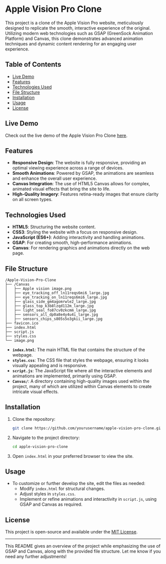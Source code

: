 
# Apple Vision Pro Clone

This project is a clone of the Apple Vision Pro website, meticulously designed to replicate the smooth, interactive experience of the original. Utilizing modern web technologies such as GSAP (GreenSock Animation Platform) and Canvas, this clone demonstrates advanced animation techniques and dynamic content rendering for an engaging user experience.

## Table of Contents
- [Live Demo](#live-demo)
- [Features](#features)
- [Technologies Used](#technologies-used)
- [File Structure](#file-structure)
- [Installation](#installation)
- [Usage](#usage)
- [License](#license)

## Live Demo
Check out the live demo of the Apple Vision Pro Clone [here](https://ahmarcode.github.io/Apple-Vision/).

## Features
- **Responsive Design**: The website is fully responsive, providing an optimal viewing experience across a range of devices.
- **Smooth Animations**: Powered by GSAP, the animations are seamless and enhance the overall user experience.
- **Canvas Integration**: The use of HTML5 Canvas allows for complex, animated visual effects that bring the site to life.
- **High-Quality Imagery**: Features retina-ready images that ensure clarity on all screen types.

## Technologies Used
- **HTML5**: Structuring the website content.
- **CSS3**: Styling the website with a focus on responsive design.
- **JavaScript (ES6+)**: Adding interactivity and handling animations.
- **GSAP**: For creating smooth, high-performance animations.
- **Canvas**: For rendering graphics and animations directly on the web page.

## File Structure

```
/Apple-Vision-Pro-Clone
├── /Canvas
│   ├── Apple vision image.png
│   ├── eye_tracking_off_ln11reqs6mi6_large.jpg
│   ├── eye_tracking_on_ln11reqs6mi6_large.jpg
│   ├── glass_side_gm4agomrwle2_large.jpg
│   ├── glass_top_k3b8lzqd112m_large.jpg
│   ├── light_seal_fo87cv0zkcmm_large.jpg
│   ├── sensors_all_dp0a8e4y4u4i_large.jpg
│   ├── sensors_chips_s805s5o3gkii_large.jpg
├── favicon.ico
├── index.html
├── script.js
├── styles.css
└── image.png
```

- **`index.html`**: The main HTML file that contains the structure of the webpage.
- **`styles.css`**: The CSS file that styles the webpage, ensuring it looks visually appealing and is responsive.
- **`script.js`**: The JavaScript file where all the interactive elements and animations are implemented, primarily using GSAP.
- **`Canvas/`**: A directory containing high-quality images used within the project, many of which are utilized within Canvas elements to create intricate visual effects.

## Installation

1. Clone the repository:
   ```bash
   git clone https://github.com/yourusername/apple-vision-pro-clone.git
   ```
2. Navigate to the project directory:
   ```bash
   cd apple-vision-pro-clone
   ```
3. Open `index.html` in your preferred browser to view the site.

## Usage

- To customize or further develop the site, edit the files as needed:
  - Modify `index.html` for structural changes.
  - Adjust styles in `styles.css`.
  - Implement or refine animations and interactivity in `script.js`, using GSAP and Canvas as required.

## License

This project is open-source and available under the [MIT License](LICENSE).

---

This README gives an overview of the project while emphasizing the use of GSAP and Canvas, along with the provided file structure. Let me know if you need any further adjustments!
